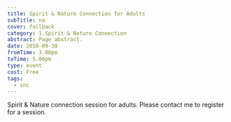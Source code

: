 ```yaml
---
title: Spirit & Nature Connection for Adults
subTitle: na
cover: fallback
category: 1.Spirit & Nature Connection
abstract: Page abstract.
date: 2018-09-30
fromTime: 3.00pm
toTime: 5.00pm
type: event
cost: Free
tags:
  - snc
---
```


Spirit & Nature connection session for adults. Please contact me to register for a session.

